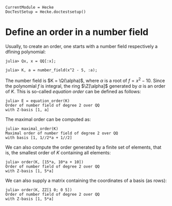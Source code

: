 ```@meta
CurrentModule = Hecke
DocTestSetup = Hecke.doctestsetup()
```

# Define an order in a number field

Usually, to create an order, one starts with a number field respectively a dfining polynomial:

```jldoctest 1
julia> Qx, x = QQ[:x];

julia> K, a = number_field(x^2 - 5, :a);
```

The number field is $K = \Q(\alpha)$, where $\alpha$ is a root of $f = x^2 - 10$.
Since the polynomial $f$ is integral, the ring $\Z[\alpha]$ generated by $\alpha$ is an order of $K$.
This is so-called *equation order* can be defined as follows:

```jldoctest 1
julia> E = equation_order(K)
Order of number field of degree 2 over QQ
with Z-basis [1, a]
```

The maximal order can be computed as:
```jldoctest 1
julia> maximal_order(K)
Maximal order of number field of degree 2 over QQ
with basis [1, 1//2*a + 1//2]
```

We can also compute the order generated by a finite set of elements, that is,
the smallest order of $K$ containing all elements:

```jldoctest 1
julia> order(K, [15*a, 10*a + 10])
Order of number field of degree 2 over QQ
with Z-basis [1, 5*a]
```

We can also supply a matrix containing the coordinates of a basis (as rows):
```jldoctest 1
julia> order(K, ZZ[1 0; 0 5])
Order of number field of degree 2 over QQ
with Z-basis [1, 5*a]
```
